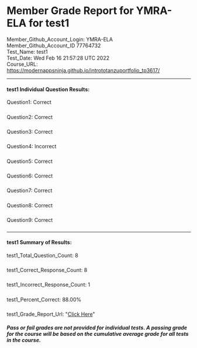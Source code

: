 # Member Grade Report for YMRA-ELA for test1  
   
Member_Github_Account_Login: YMRA-ELA  
Member_Github_Account_ID 77764732  
Test_Name: test1  
Test_Date: Wed Feb 16 21:57:28 UTC 2022  
Course_URL: https://modernappsninja.github.io/intrototanzuportfolio_tp3617/  
   
---  
#### test1 Individual Question Results:  
Question1: Correct  
#####  
Question2: Correct  
#####  
Question3: Correct  
#####  
Question4: Incorrect  
#####  
Question5: Correct  
#####  
Question6: Correct  
#####  
Question7: Correct  
#####  
Question8: Correct  
#####  
Question9: Correct  
#####  
---  
#### test1 Summary of Results:  
test1_Total_Question_Count: 8  
#####  
test1_Correct_Response_Count: 8  
#####  
test1_Incorrect_Response_Count: 1  
#####  
test1_Percent_Correct: 88.00%  
#####  
test1_Grade_Report_Url: "[Click Here](https://github.com/modernappsninjas/YMRA-ELA/blob/main/static/userdata/courses/intrototanzuportfolio_tp3617/grade_report.pr146.test1.md)"
##### Pass or fail grades are not provided for individual tests. A passing grade for the course will be based on the cumulative average grade for all tests in the course.  
